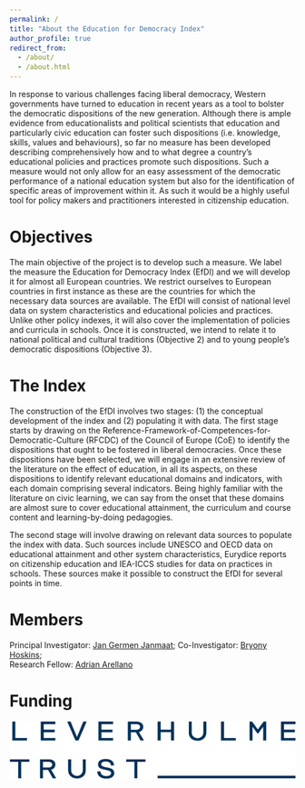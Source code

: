 ```yaml
---
permalink: /
title: "About the Education for Democracy Index"
author_profile: true
redirect_from:
  - /about/
  - /about.html
---
```


In response to various challenges facing liberal democracy, Western governments have
turned to education in recent years as a tool to bolster the democratic dispositions of
the new generation. Although there is ample evidence from
educationalists and political scientists that education and particularly civic education
can foster such dispositions (i.e. knowledge, skills, values and behaviours),
so far no measure has been developed describing comprehensively how and to what degree a country’s
educational policies and practices promote such dispositions. Such a measure would
not only allow for an easy assessment of the democratic performance of a national
education system but also for the identification of specific areas of improvement
within it. As such it would be a highly useful tool for policy makers and practitioners
interested in citizenship education.

Objectives
======
The main objective of the project is to develop such a measure. We label the measure the Education for Democracy Index (EfDI) and we will develop it for almost all European countries. We restrict ourselves to European countries in first instance as these are the countries for which the necessary data sources are available. The EfDI will consist of national level data on system characteristics and educational policies and practices. Unlike other policy indexes, it will also cover the implementation of policies and curricula in schools. Once it is constructed, we intend to relate it to national political and cultural traditions (Objective 2) and to young people’s democratic dispositions (Objective 3).

The Index
======
The construction of the EfDI involves two stages: (1) the conceptual development of
the index and (2) populating it with data. The first stage starts by drawing on the
Reference-Framework-of-Competences-for-Democratic-Culture (RFCDC) of the
Council of Europe (CoE) to identify the dispositions that ought to be fostered in
liberal democracies. Once these dispositions have been selected, we will engage in
an extensive review of the literature on the effect of education, in all its aspects, on
these dispositions to identify relevant educational domains and indicators, with each
domain comprising several indicators. Being highly familiar with the literature on civic
learning, we can say from the onset that these domains are almost sure to cover
educational attainment, the curriculum and course content and learning-by-doing pedagogies.

The second stage will involve drawing on relevant data sources to populate the index
with data. Such sources include UNESCO and OECD data on educational
attainment and other system characteristics, Eurydice reports on citizenship
education and IEA-ICCS studies for data on practices
in schools. These sources make it possible to construct the EfDI for several points in
time.

Members
======
Principal Investigator: [Jan Germen Janmaat](https://germjanmaat.wordpress.com/);
Co-Investigator: [Bryony Hoskins](https://bryonyhoskins.weebly.com/);           
Research Fellow: [Adrian Arellano](https://www.adrianarellano.co/)

Funding
======

![Funder](/images/Leverhulme_Trust_RGB_blue_0_0.png)
